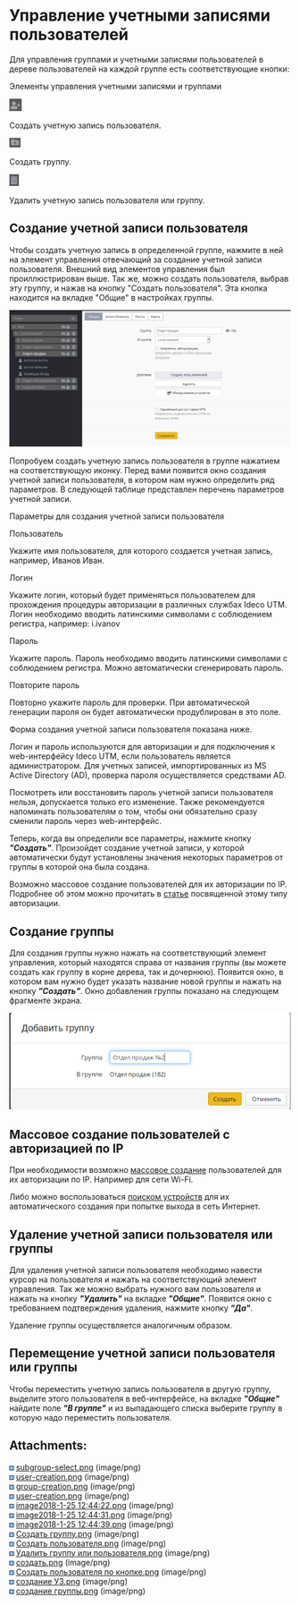 # Управление учетными записями пользователей

Для управления группами и учетными записями пользователей в дереве
пользователей на каждой группе есть соответствующие кнопки:

<div class="table-wrap">

Элементы управления учетными записями и группами

</div>

![](attachments/1278054/11436077.png)

Создать учетную запись пользователя.

![](attachments/1278054/11436076.png)

Создать группу.

![](attachments/1278054/11436078.png)

Удалить учетную запись пользователя или группу.

## Создание учетной записи пользователя

Чтобы создать учетную запись в определенной группе, нажмите в ней на
элемент управления отвечающий за создание учетной записи
пользователя. Внешний вид элементов управления был
проиллюстрирован выше. Так же, можно создать пользователя,
выбрав эту группу, и нажав на кнопку "Создать пользователя". Эта
кнопка находится на вкладке "Общие" в настройках группы.

![](attachments/1278054/11436080.png)

Попробуем создать учетную запись пользователя в группе нажатием на
соответствующую иконку. Перед вами появится окно создания учетной
записи пользователя, в котором нам нужно определить ряд параметров. В
следующей таблице представлен перечень параметров учетной записи.

<div class="table-wrap">

Параметры для создания учетной записи пользователя

</div>

Пользователь

Укажите имя пользователя, для которого создается учетная запись,
например, Иванов Иван.

Логин

Укажите логин, который будет применяться пользователем для прохождения
процедуры авторизации в различных службах Ideco UTM. Логин необходимо
вводить латинскими символами с соблюдением регистра, например: i.ivanov

Пароль

Укажите пароль. Пароль необходимо вводить латинскими символами с
соблюдением регистра. Можно автоматически сгенерировать пароль.

Повторите пароль

Повторно укажите пароль для проверки. При автоматической генерации
пароля он будет автоматически продублирован в это поле.

Форма создания учетной записи пользователя показана ниже.

  

Логин и пароль используются для авторизации и для подключения к
web-интерфейсу Ideco UTM, если пользователь является
администратором. Для учетных записей, импортированных из
MS Active Directory (AD), проверка пароля осуществляется средствами AD.

<div>

<div>

Посмотреть или восстановить пароль учетной записи пользователя нельзя,
допускается только его изменение. Также рекомендуется напоминать
пользователям о том, чтобы они обязательно сразу сменили пароль
через web-интерфейс.

</div>

</div>

Теперь, когда вы определили все параметры, нажмите кнопку
***"Создать"***. Произойдет создание учетной записи, у которой
автоматически будут установлены значения некоторых параметров от
группы в которой она была создана.

Возможно массовое создание пользователей для их авторизации по IP.
Подробнее об этом можно прочитать в
[статье](./Авторизация_по_IP-адресу.md) посвященной
этому типу авторизации.

## Создание группы

Для создания группы нужно нажать на соответствующий элемент управления,
который находятся справа от названия группы (вы можете создать как
группу в корне дерева, так и дочернюю). Появится окно, в котором
вам нужно будет указать название новой группы и нажать на кнопку
***"Создать"***. Окно добавления группы показано на следующем фрагменте
экрана.  
  

![](attachments/1278054/11436082.png)

## Массовое создание пользователей с авторизацией по IP

При необходимости возможно [массовое создание](./Авторизация_по_IP-адресу.md)
пользователей для их авторизации по IP. Например для сети Wi-Fi.

Либо можно воспользоваться [поиском устройств](./Обнаружение_устройств.md)
для их автоматического создания при попытке выхода в сеть Интернет.

## Удаление учетной записи пользователя или группы

Для удаления учетной записи пользователя необходимо навести курсор на
пользователя и нажать на соответствующий элемент управления. Так же
можно выбрать нужного вам пользователя и нажать на кнопку
***"Удалить"*** на вкладке ***"Общие"***. Появится окно с
требованием подтверждения удаления, нажмите кнопку ***"Да"***.

Удаление группы осуществляется аналогичным образом.

## Перемещение учетной записи пользователя или группы

Чтобы переместить учетную запись пользователя в другую группу, выделите
этого пользователя в веб-интерфейсе, на вкладке ***"Общие"*** найдите
поле ***"В группе"*** и из выпадающего списка выберите группу в
которую надо переместить пользователя.

<div class="pageSectionHeader">

## Attachments:

</div>

<div class="greybox" data-align="left">

![](images/icons/bullet_blue.gif)
[subgroup-select.png](attachments/1278054/5472420.png) (image/png)  
![](images/icons/bullet_blue.gif)
[user-creation.png](attachments/1278054/5472425.png) (image/png)  
![](images/icons/bullet_blue.gif)
[group-creation.png](attachments/1278054/5472423.png) (image/png)  
![](images/icons/bullet_blue.gif)
[user-creation.png](attachments/1278054/5472422.png) (image/png)  
![](images/icons/bullet_blue.gif) [image2018-1-25
12:44:22.png](attachments/1278054/6062081.png) (image/png)  
![](images/icons/bullet_blue.gif) [image2018-1-25
12:44:31.png](attachments/1278054/6062082.png) (image/png)  
![](images/icons/bullet_blue.gif) [image2018-1-25
12:44:39.png](attachments/1278054/6062083.png) (image/png)  
![](images/icons/bullet_blue.gif) [Создать
группу.png](attachments/1278054/11436076.png) (image/png)  
![](images/icons/bullet_blue.gif) [Создать
пользователя.png](attachments/1278054/11436077.png)
(image/png)  
![](images/icons/bullet_blue.gif) [Удалить группу или
пользователя.png](attachments/1278054/11436078.png)
(image/png)  
![](images/icons/bullet_blue.gif)
[создать.png](attachments/1278054/11436079.png) (image/png)  
![](images/icons/bullet_blue.gif) [Создать пользователя по
кнопке.png](attachments/1278054/11436080.png) (image/png)  
![](images/icons/bullet_blue.gif) [создание
УЗ.png](attachments/1278054/11436081.png) (image/png)  
![](images/icons/bullet_blue.gif) [создание
группы.png](attachments/1278054/11436082.png) (image/png)  

</div>
